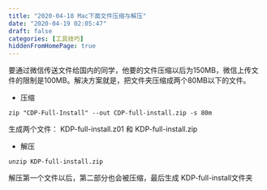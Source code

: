 ```yaml
---
title: "2020-04-18 Mac下面文件压缩与解压"
date: "2020-04-19 02:05:47"
draft: false
categories: [工具技巧]
hiddenFromHomePage: true
---
```

要通过微信传送文件给国内的同学，他要的文件压缩以后为150MB，微信上传文件的限制是100MB。解决方案就是，把文件夹压缩成两个80MB以下的文件。
* 压缩
```code
zip "CDP-Full-Install" --out CDP-full-install.zip -s 80m
```
生成两个文件： KDP-full-install.z01  和 KDP-full-install.zip

* 解压
```code
unzip KDP-full-install.zip
```
解压第一个文件以后，第二部分也会被压缩，最后生成 KDP-full-install文件夹
